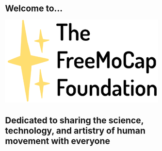 # Welcome to...
![Alt text](assets/images/freemocap_foundation_logo.png)

# Dedicated to sharing the science, technology, and artistry of human movement with everyone


